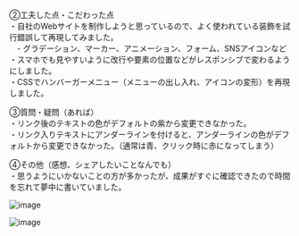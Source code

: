 ②工夫した点・こだわった点  
・自社のWebサイトを制作しようと思っているので、よく使われている装飾を試行錯誤して再現してみました。  
　- グラデーション、マーカー、アニメーション、フォーム、SNSアイコンなど  
・スマホでも見やすいように改行や要素の位置などがレスポンシブで変わるようにしました。  
・CSSでハンバーガーメニュー（メニューの出し入れ、アイコンの変形）を再現しました。  
  
③質問・疑問（あれば）  
・リンク後のテキストの色がデフォルトの紫から変更できなかった。  
・リンク入りテキストにアンダーラインを付けると、アンダーラインの色がデフォルトから変更できなかった。（通常は青、クリック時に赤になってしまう）  

④その他（感想、シェアしたいことなんでも）  
・思うようにいかないことの方が多かったが、成果がすぐに確認できたので時間を忘れて夢中に書いていました。  
  
![image](https://user-images.githubusercontent.com/81688850/121206289-4e1a9c00-c8b3-11eb-984a-27f4810e59fd.png)
  
  
![image](https://user-images.githubusercontent.com/81688850/121206523-802bfe00-c8b3-11eb-88fc-c2c50ee7dc50.png)

